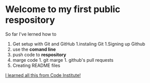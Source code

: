 # Welcome to my first public respository

So far I've lerned how to 
1. Get setup with Git and GitHub
			1.instaling Git 
			1.Signing up Github
1. use the **comand line**
1. push code to **respository**
1. marge code
		1. git marge
		1. github's pull requests
1. Creating README files

[I learned all this from Code Institute!](http://codeinstitute.net)